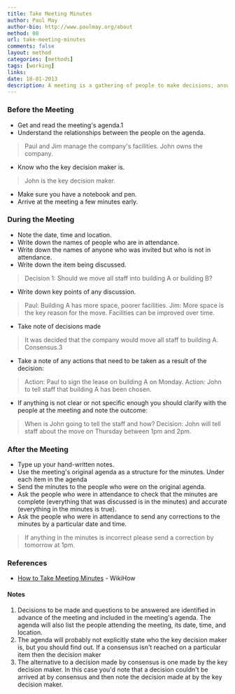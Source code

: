 ```yaml
---
title: Take Meeting Minutes
author: Paul May
author-bio: http://www.paulmay.org/about
method: 00
url: take-meeting-minutes
comments: false
layout: method
categories: [methods]
tags: [working]
links:
date: 18-01-2013
description: A meeting is a gathering of people to make decisions, answer crisp, well-defined questions and decide on future actions.<span class="super">1</span> Meetings are expensive since they occupy a number of people's time to the exclusion of all other matters. They should only be held when absolutely necessary. When they are held they should be brief. The meeting's minutes will be the official record of what decisions are made, what questions are answered and what actions are to be taken next. Without the minutes there is no foundation for further action. In this method I describe the steps involved in taking meeting minutes.
---
```

### Before the Meeting
* Get and read the meeting's agenda.<span class="super">1</span>
* Understand the relationships between the people on the agenda.
>Paul and Jim manage the company's facilities. John owns the company.
* Know who the key decision maker is.
>John is the key decision maker.
* Make sure you have a notebook and pen.
* Arrive at the meeting a few minutes early.

### During the Meeting
* Note the date, time and location. 
* Write down the names of people who are in attendance.
* Write down the names of anyone who was invited but who is not in attendance. 
* Write down the item being discussed.
>Decision 1: Should we move all staff into building A or building B?
* Write down key points of any discussion. 
> Paul: Building A has more space, poorer facilities.
> Jim: More space is the key reason for the move. Facilities can be improved over time.
* Take note of decisions made
>It was decided that the company would move all staff to building A. Consensus.<span class="super">3</span>
* Take a note of any actions that need to be taken as a result of the decision:
>Action: Paul to sign the lease on building A on Monday.
>Action: John to tell staff that building A has been chosen.
* If anything is not clear or not specific enough you should clarify with the people at the meeting and note the outcome:
> When is John going to tell the staff and how?
> Decision: John will tell staff about the move on Thursday between 1pm and 2pm.

### After the Meeting
* Type up your hand-written notes.
* Use the meeting's original agenda as a structure for the minutes. Under each item in the agenda
* Send the minutes to the people who were on the original agenda. 
* Ask the people who were in attendance to check that the minutes are complete (everything that was discussed is in the minutes) and accurate (everything in the minutes is true).
* Ask the people who were in attendance to send any corrections to the minutes by a particular date and time.
>If anything in the minutes is incorrect please send a correction by tomorrow at 1pm.

### References
* [How to Take Meeting Minutes](http://www.wikihow.com/Take-Meeting-Minutes) - WikiHow

#### Notes
1. Decisions to be made and questions to be answered are identified in advance of the meeting and included in the meeting's agenda. The agenda will also list the people attending the meeting, its date, time, and location. 
2. The agenda will probably not explicitly state who the key decision maker is, but you should find out. If a consensus isn't reached on a particular item then the decision maker 
3. The alternative to a decision made by consensus is one made by the key decision maker. In this case you'd note that a decision couldn't be arrived at by consensus and then note the decision made at by the key decision maker.